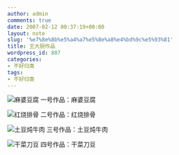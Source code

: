 ```yaml
---
author: admin
comments: true
date: 2007-02-12 00:37:19+00:00
layout: note
slug: '%e7%8e%8b%e5%a4%a7%e5%8e%a8%e4%bd%9c%e5%93%81'
title: 王大厨作品
wordpress_id: 807
categories:
- 不好归类
tags:
- 不好归类
---
```


![麻婆豆腐](http://farm1.static.flickr.com/134/387307649_3e4b041c4a_m.jpg)
一号作品：麻婆豆腐

![红烧排骨](http://farm1.static.flickr.com/170/386912901_f84116ea1c_m.jpg)
二号作品：红烧排骨

![土豆炖牛肉](http://farm1.static.flickr.com/171/386912644_710fa0529e_m.jpg)
三号作品：土豆炖牛肉

![干菜刀豆](http://farm1.static.flickr.com/175/386911372_41b6f48ff7_m.jpg)
四号作品：干菜刀豆
